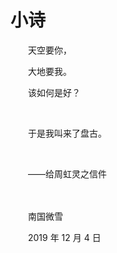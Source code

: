 # 小诗

　　天空要你，

　　大地要我。

　　该如何是好？

<br>

　　于是我叫来了盘古。

<br>

　　——给周虹灵之信件

<br>

<br>
　　南国微雪

　　2019 年 12 月 4 日

